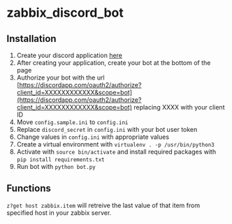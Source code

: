 zabbix\_discord\_bot
====================

Installation
--------------------
1. Create your discord application [here](https://discordapp.com/developers/applications/me)
2. After creating your application, create your bot at the bottom of the page
3. Authorize your bot with the url [https://discordapp.com/oauth2/authorize?client_id=XXXXXXXXXXXX&scope=bot](https://discordapp.com/oauth2/authorize?client_id=XXXXXXXXXXXX&scope=bot) replacing XXXX with your client ID
4. Move `config.sample.ini` to `config.ini`
5. Replace `discord_secret` in `config.ini` with your bot user token 
5. Change values in `config.ini` with appropriate values
6. Create a virtual environment with `virtualenv . -p /usr/bin/python3`
7. Activate with `source bin/activate` and install required packages with `pip install requirements.txt`
8. Run bot with `python bot.py`

Functions
--------------------

`z?get host zabbix.item` will retreive the last value of that item from specified host in your zabbix server.
